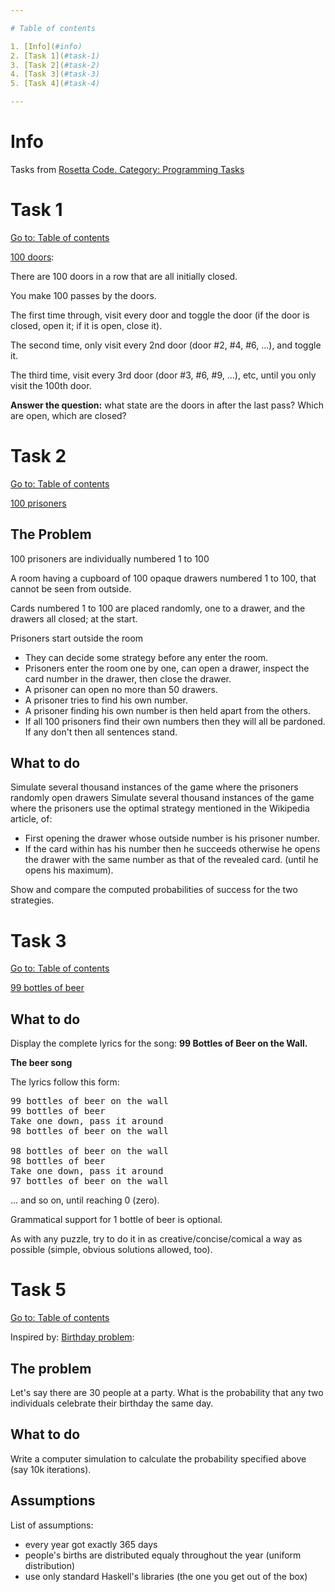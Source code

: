 ```yaml
---

# Table of contents

1. [Info](#info)
2. [Task 1](#task-1)
3. [Task 2](#task-2)
4. [Task 3](#task-3)
5. [Task 4](#task-4)

---
```


# Info

Tasks from [Rosetta Code. Category: Programming Tasks](https://rosettacode.org/wiki/Category:Programming_Tasks)

# Task 1

[Go to: Table of contents](#table-of-contents)

[100 doors](https://rosettacode.org/wiki/100_doors):

There are 100 doors in a row that are all initially closed.

You make 100 passes by the doors.

The first time through, visit every door and  toggle  the door  (if the door is closed,  open it;   if it is open,  close it).

The second time, only visit every 2nd door   (door #2, #4, #6, ...),   and toggle it.

The third time, visit every 3rd door   (door #3, #6, #9, ...), etc,   until you only visit the 100th door.

**Answer the question:** what state are the doors in after the last pass? Which are open, which are closed?


# Task 2

[Go to: Table of contents](#table-of-contents)

[100 prisoners](https://rosettacode.org/wiki/100_prisoners)

## The Problem

100 prisoners are individually numbered 1 to 100

A room having a cupboard of 100 opaque drawers numbered 1 to 100, that cannot be seen from outside.

Cards numbered 1 to 100 are placed randomly, one to a drawer, and the drawers all closed; at the start.

Prisoners start outside the room
- They can decide some strategy before any enter the room.
- Prisoners enter the room one by one, can open a drawer, inspect the card number in the drawer, then close the drawer.
- A prisoner can open no more than 50 drawers.
- A prisoner tries to find his own number.
- A prisoner finding his own number is then held apart from the others.
- If all 100 prisoners find their own numbers then they will all be pardoned. If any don't then all sentences stand.

## What to do

Simulate several thousand instances of the game where the prisoners randomly open drawers
Simulate several thousand instances of the game where the prisoners use the optimal strategy mentioned in the Wikipedia article, of:
- First opening the drawer whose outside number is his prisoner number.
- If the card within has his number then he succeeds otherwise he opens the drawer with the same number as that of the revealed card. (until he opens his maximum).

Show and compare the computed probabilities of success for the two strategies.

# Task 3

[Go to: Table of contents](#table-of-contents)

[99 bottles of beer](https://rosettacode.org/wiki/99_bottles_of_beer)

## What to do

Display the complete lyrics for the song: **99 Bottles of Beer on the Wall.**

**The beer song**

The lyrics follow this form:

<pre>
99 bottles of beer on the wall
99 bottles of beer
Take one down, pass it around
98 bottles of beer on the wall

98 bottles of beer on the wall
98 bottles of beer
Take one down, pass it around
97 bottles of beer on the wall
</pre>

... and so on, until reaching 0 (zero).

Grammatical support for 1 bottle of beer is optional.

As with any puzzle, try to do it in as creative/concise/comical a way as possible (simple, obvious solutions allowed, too).

# Task 5

[Go to: Table of contents](#table-of-contents)

Inspired by: [Birthday problem](https://en.wikipedia.org/wiki/Birthday_problem):

## The problem

Let's say there are 30 people at a party. What is the probability that any two individuals celebrate their birthday the same day.

## What to do

Write a computer simulation to calculate the probability specified above (say 10k iterations).

## Assumptions

List of assumptions:
+ every year got exactly 365 days
+ people's births are distributed equaly throughout the year (uniform distribution)
+ use only standard Haskell's libraries (the one you get out of the box)
